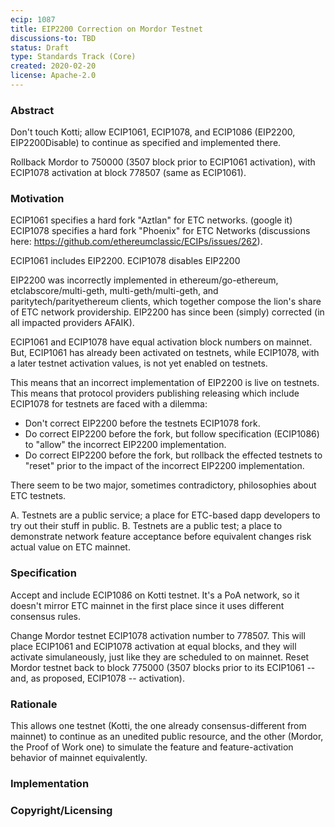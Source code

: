 ```yaml
---
ecip: 1087
title: EIP2200 Correction on Mordor Testnet
discussions-to: TBD
status: Draft
type: Standards Track (Core)
created: 2020-02-20
license: Apache-2.0
---
```


### Abstract

Don't touch Kotti; allow ECIP1061, ECIP1078, and ECIP1086 (EIP2200, EIP2200Disable) to continue as specified and implemented there.

Rollback Mordor to 750000 (3507 block prior to ECIP1061 activation), with ECIP1078 activation at block 778507 (same as ECIP1061).

### Motivation

ECIP1061 specifies a hard fork "Aztlan" for ETC networks. (google it)
ECIP1078 specifies a hard fork "Phoenix" for ETC Networks (discussions here: https://github.com/ethereumclassic/ECIPs/issues/262).

ECIP1061 includes EIP2200.
ECIP1078 disables EIP2200

EIP2200 was incorrectly implemented in ethereum/go-ethereum, etclabscore/multi-geth, multi-geth/multi-geth, and paritytech/parityethereum clients, which together compose the lion's share of ETC network providership.
EIP2200 has since been (simply) corrected (in all impacted providers AFAIK).

ECIP1061 and ECIP1078 have equal activation block numbers on mainnet.
But, ECIP1061 has already been activated on testnets, while ECIP1078, with a later testnet activation values, is not yet enabled on testnets.

This means that an incorrect implementation of EIP2200 is live on testnets.
This means that protocol providers publishing releasing which include ECIP1078 for testnets are faced with a dilemma:

- Don't correct EIP2200 before the testnets ECIP1078 fork.
- Do correct EIP2200 before the fork, but follow specification (ECIP1086) to "allow" the incorrect EIP2200 implementation.
- Do correct EIP2200 before the fork, but rollback the effected testnets to "reset" prior to the impact of the incorrect EIP2200 implementation.

There seem to be two major, sometimes contradictory, philosophies about ETC testnets.

A. Testnets are a public service; a place for ETC-based dapp developers to try out their stuff in public.
B. Testnets are a public test; a place to demonstrate network feature acceptance before equivalent changes risk actual value on ETC mainnet.

### Specification

Accept and include ECIP1086 on Kotti testnet. It's a PoA network, so it doesn't mirror ETC mainnet in the first place since it uses different consensus rules.

Change Mordor testnet ECIP1078 activation number to 778507. This will place ECIP1061 and ECIP1078 activation at equal blocks, and they will activate simulaneously, just like they are scheduled to on mainnet.
Reset Mordor testnet back to block 775000 (3507 blocks prior to its ECIP1061 -- and, as proposed, ECIP1078 -- activation).

### Rationale

This allows one testnet (Kotti, the one already consensus-different from mainnet) to continue as an unedited public resource, and the other (Mordor, the Proof of Work one) to simulate the feature and feature-activation behavior of mainnet equivalently.

### Implementation

### Copyright/Licensing
